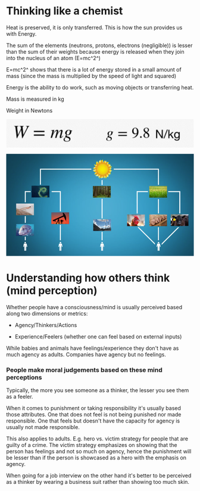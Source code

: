 # Thinking like a chemist

Heat is preserved, it is only transferred. This is how the sun provides
us with Energy.

The sum of the elements (neutrons, protons, electrons (negligible)) is
lesser than the sum of their weights because energy is released when
they join into the nucleus of an atom (E=mc^2^)

E=mc^2^ shows that there is a lot of energy stored in a small amount of
mass (since the mass is multiplied by the speed of light and squared)

Energy is the ability to do work, such as moving objects or transferring
heat.

Mass is measured in kg

Weight in Newtons

![](media_Reasoning_across_the_disciplines/media/image1.png)

![](media_Reasoning_across_the_disciplines/media/image2.png)

# Understanding how others think (mind perception)

Whether people have a consciousness/mind is usually perceived based
along two dimensions or metrics:

-   Agency/Thinkers/Actions

-   Experience/Feelers (whether one can feel based on external inputs)

While babies and animals have feelings/experience they don't have as
much agency as adults. Companies have agency but no feelings.

### People make moral judgements based on these mind perceptions

Typically, the more you see someone as a thinker, the lesser you see
them as a feeler.

When it comes to punishment or taking responsibility it's usually based
those attributes. One that does not feel is not being punished nor made
responsible. One that feels but doesn't have the capacity for agency is
usually not made responsible.

This also applies to adults. E.g. hero vs. victim strategy for people
that are guilty of a crime. The victim strategy emphasizes on showing
that the person has feelings and not so much on agency, hence the
punishment will be lesser than if the person is showcased as a hero with
the emphasis on agency.

When going for a job interview on the other hand it's better to be
perceived as a thinker by wearing a business suit rather than showing
too much skin.
